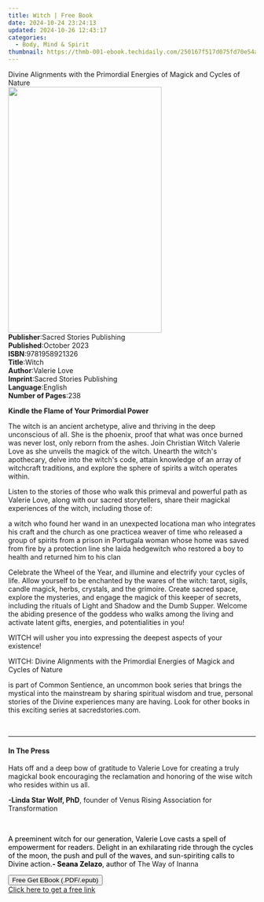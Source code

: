 ```yaml
---
title: Witch | Free Book
date: 2024-10-24 23:24:13
updated: 2024-10-26 12:43:17
categories:
  - Body, Mind & Spirit
thumbnail: https://thmb-001-ebook.techidaily.com/250167f517d075fd70e54a4d670261a7f01df12203f2120b71e4d628e10f1023.jpg
---
```

<main id="book-container">
  <div class="flex flex-col">
    <div class="book-brief flex-1 py-6 px-4 sm:p-6 md:py-10 md:px-8">
      <!-- brief-->
      <div class="book-brief-main">
        Divine Alignments with the Primordial Energies of Magick and Cycles of
        Nature
      </div>
    </div>
    <div
      class="book-meta-info flex-1 grid gap-4 col-start-1 col-end-3 row-start-1 sm:mb-6 sm:grid-cols-4 lg:gap-6 lg:col-start-2 lg:row-end-6 lg:row-span-6 lg:mb-0"
    >
      <div
        class="book-meta-info-left place-content-center mt-4 p-4 text-sm leading-6 col-start-2 col-span-2 dark:text-slate-400"
      >
        <img
          class="w-full h-500 object-cover rounded-lg sm:h-255 sm:col-span-2 lg:col-span-full"
          src="https://img-001-ebook.techidaily.com/8d10e2db689b0a5a881c9fa89352a9af24606e04baafc19c94ea70e13b9078ed.jpg"
          alt=""
          width="312"
          height="500"
        />
      </div>
      <div
        class="book-meta-info-right mt-2 col-start-1 row-start-2 col-span-3 self-center"
      >
        <!-- meta data  -->
        <div class="flex flex-col px-4 md:px-8">
          <div class="flex-1">
            <strong>Publisher</strong>:<span class="px-2"
              >Sacred Stories Publishing</span
            >
          </div>
          <div class="flex-1">
            <strong>Published</strong>:<span class="px-2">October 2023</span>
          </div>
          <div class="flex-1">
            <strong>ISBN</strong>:<span class="px-2">9781958921326</span>
          </div>
          <div class="flex-1">
            <strong>Title</strong>:<span class="px-2">Witch</span>
          </div>
          <div class="flex-1">
            <strong>Author</strong>:<span class="px-2">Valerie Love</span>
          </div>
          <div class="flex-1">
            <strong>Imprint</strong>:<span class="px-2"
              >Sacred Stories Publishing</span
            >
          </div>
          <div class="flex-1">
            <strong>Language</strong>:<span class="px-2">English</span>
          </div>
          <div class="flex-1">
            <strong>Number of Pages</strong>:<span class="px-2">238</span>
          </div>
        </div>
      </div>
    </div>
    <div class="book-description flex-1 py-6 px-4 sm:p-6 md:py-10 md:px-8">
      <div class="book-description-main">
        <div accordion-content="" id="description">
          <p><strong>Kindle the Flame of Your Primordial Power</strong></p>
          <p>
            The witch is an ancient archetype, alive and thriving in the deep
            unconscious of all. She is the phoenix, proof that what was once
            burned was never lost, only reborn from the ashes. Join Christian
            Witch Valerie Love as she unveils the magick of the witch. Unearth
            the witch's apothecary, delve into the witch's code, attain
            knowledge of an array of witchcraft traditions, and explore the
            sphere of spirits a witch operates within.
          </p>
          <p>
            Listen to the stories of those who walk this primeval and powerful
            path as Valerie Love, along with our sacred storytellers, share
            their magickal experiences of the witch, including those of:
          </p>
          a witch who found her wand in an unexpected locationa man who
          integrates his craft and the church as one practicea weaver of time
          who released a group of spirits from a prison in Portugala woman whose
          home was saved from fire by a protection line she laida hedgewitch who
          restored a boy to health and returned him to his clan
          <p>
            Celebrate the Wheel of the Year, and illumine and electrify your
            cycles of life. Allow yourself to be enchanted by the wares of the
            witch: tarot, sigils, candle magick, herbs, crystals, and the
            grimoire. Create sacred space, explore the mysteries, and engage the
            magick of this keeper of secrets, including the rituals of Light and
            Shadow and the Dumb Supper. Welcome the abiding presence of the
            goddess who walks among the living and activate latent gifts,
            energies, and potentialities in you!
          </p>
          <p>
            WITCH will usher you into expressing the deepest aspects of your
            existence!
          </p>
          <p>
            WITCH: Divine Alignments with the Primordial Energies of Magick and
            Cycles of Nature
          </p>
          <p>
            is part of Common Sentience, an uncommon book series that brings the
            mystical into the mainstream by sharing spiritual wisdom and true,
            personal stories of the Divine experiences many are having. Look for
            other books in this exciting series at sacredstories.com.
          </p>
          <p><br /></p>
        </div>
        <div class="accordion-fader"></div>
      </div>
    </div>
    <div class="book-excerpts flex-1 py-6 px-4 sm:p-6 md:py-10 md:px-8">
      <!-- excerpts-->
      <div class="book-excerpts-main">
        <hr />
        <h4 class="placeholder placeholder-heading">
          <span>In The Press</span>
        </h4>
        <p></p>
        <p>
          Hats off and a deep bow of gratitude to Valerie Love for creating a
          truly magickal book encouraging the reclamation and honoring of the
          wise witch who resides within us all.
        </p>
        <p>
          <strong>-Linda Star Wolf, PhD</strong>, founder of Venus Rising
          Association for Transformation
        </p>
        <p>&nbsp;</p>
        <p>
          <span style="color: rgba(0, 0, 0, 1)"
            >A preeminent witch for our generation, Valerie Love casts a spell
            of empowerment for readers. Delight in an exhilarating ride through
            the cycles of the moon, the push and pull of the waves, and
            sun-spiriting calls to Divine action.</span
          ><strong style="color: rgba(0, 0, 0, 1)">- Seana Zelazo</strong
          ><span style="color: rgba(0, 0, 0, 1)">, author of </span>The Way of
          Inanna
        </p>
        <p></p>
      </div>
    </div>
    <div
      class="book-about-author flex-1 py-6 px-4 sm:p-6 md:py-10 md:px-8"
    ></div>
    <div class="book-free-get flex-1 py-6 px-4 sm:p-6 md:py-10 md:px-8">
      <button
        id="btn-free-get"
        class="bg-blue-500 hover:bg-blue-700 text-white font-bold py-2 px-4 rounded"
      >
        Free Get EBook (.PDF/.epub)
      </button>
      <div id="countdown-display" class="px-2 text-lg mt-2"></div>
      <a
        id="free-link"
        class="hidden bg-blue-500 hover:bg-blue-700 text-white font-bold py-2 px-4 rounded"
        href="https://www.ebooks.com/en-us/book/211015233/witch/valerie-love/"
        target="_blank"
        >Click here to get a free link</a
      >
    </div>
    <script>
      let countdownTime = 0;
      let countdownInterval = null;
      document
        .getElementById('btn-free-get')
        .addEventListener('click', startCountdown);
      function startCountdown() {
        countdownTime = new Date().getTime() + 60000 * 3;
        countdownInterval = setInterval(updateCountdown, 1000);
        document.getElementById('btn-free-get').disabled = true;
        document
          .getElementById('btn-free-get')
          .classList.add('bg-gray-500', 'cursor-not-allowed');
      }
      function updateCountdown() {
        let currentTime = new Date().getTime();
        let timeLeft = countdownTime - currentTime;
        let secondsLeft = Math.floor(timeLeft / 1000);
        document.getElementById('countdown-display').innerHTML =
          `Remaining time: ${secondsLeft} seconds.`;
        if (secondsLeft <= 0) {
          clearInterval(countdownInterval);
          document.getElementById('btn-free-get').classList.add('hidden');
          document.getElementById('free-link').classList.remove('hidden');
          document.getElementById('countdown-display').innerHTML = '';
        }
      }
    </script>
  </div>
</main>
